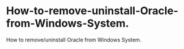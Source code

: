 # How-to-remove-uninstall-Oracle-from-Windows-System.
How to remove/uninstall Oracle from Windows System.
